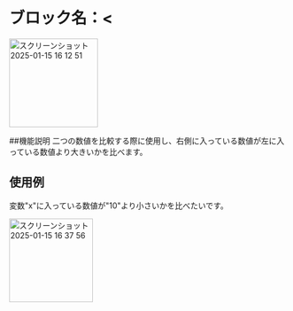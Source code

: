 # ブロック名：<
<img width="160" alt="スクリーンショット 2025-01-15 16 12 51" src="https://github.com/user-attachments/assets/309126e3-a4e8-4b37-a9bb-1d7cd086eb52" />

##機能説明
二つの数値を比較する際に使用し、右側に入っている数値が左に入っている数値より大きいかを比べます。

## 使用例
変数"x"に入っている数値が"10"より小さいかを比べたいです。

<img width="151" alt="スクリーンショット 2025-01-15 16 37 56" src="https://github.com/user-attachments/assets/35fc2f9d-d0ec-4174-87a0-c48e4a1ea75c" />
